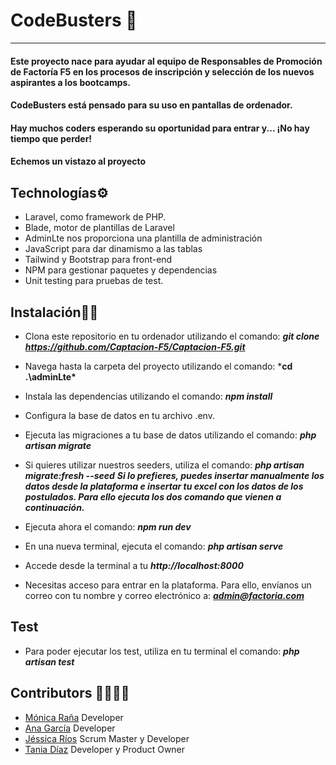 # CodeBusters :ghost:
***

#### Este proyecto nace para ayudar al equipo de Responsables de Promoción de Factoría F5 en los procesos de inscripción y selección de los nuevos aspirantes a los bootcamps.
#### CodeBusters está pensado para su uso en pantallas de ordenador.
#### Hay muchos coders esperando su oportunidad para entrar y... ¡No hay tiempo que perder! 
#### Echemos un vistazo al proyecto

## Technologías:gear:

* Laravel, como framework de PHP.
* Blade, motor de plantillas de Laravel
* AdminLte nos proporciona una plantilla de administración
* JavaScript para dar dinamismo a las tablas
* Tailwind y Bootstrap para front-end
* NPM para gestionar paquetes y dependencias
* Unit testing para pruebas de test.


## Instalación:mechanic:

* Clona este repositorio en tu ordenador utilizando el comando: ***git clone https://github.com/Captacion-F5/Captacion-F5.git***
* Navega hasta la carpeta del proyecto utilizando el comando: ***cd .\adminLte\***
* Instala las dependencias utilizando el comando: ***npm install***
* Configura la base de datos en tu archivo .env. 
* Ejecuta las migraciones a tu base de datos utilizando el comando: ***php artisan migrate***
* Si quieres utilizar nuestros seeders, utiliza el comando: ***php artisan migrate:fresh --seed***
***Si lo prefieres, puedes insertar manualmente los datos desde la plataforma e insertar tu excel con los datos de los postulados. Para ello ejecuta los dos comando que vienen a continuación.***
* Ejecuta ahora el comando: ***npm run dev***
* En una nueva terminal, ejecuta el comando: ***php artisan serve*** 
* Accede desde la terminal a tu ***http://localhost:8000*** 

* Necesitas acceso para entrar en la plataforma. Para ello, envíanos un correo con tu nombre y correo electrónico a: ***admin@factoria.com***

## Test
* Para poder ejecutar los test, utiliza en tu terminal el comando: ***php artisan test***


## Contributors :family_woman_woman_girl_girl: 

* [Mónica Raña](https://github.com/a20monicarr) Developer
* [Ana García](https://github.com/anagararna) Developer
* [Jéssica Ríos](https://github.com/JessRm04) Scrum Master y Developer
* [Tania Díaz](https://github.com/TaniaPandal) Developer y Product Owner


